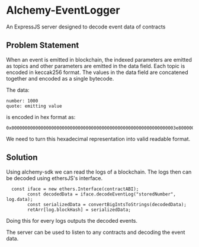 # Alchemy-EventLogger

An ExpressJS server designed to decode event data of contracts

## Problem Statement
When an event is emitted in blockchain, the indexed parameters are emitted as topics and other parameters are emitted in the data field. Each topic is encoded in keccak256 format. 
The values in the data field are concatened together and encoded as a single bytecode.

The data:
```
number: 1000
quote: emitting value
```

is encoded in hex format as:

```
0x00000000000000000000000000000000000000000000000000000000000003e80000000000000000000000000000000000000000000000000000000000000040000000000000000000000000000000000000000000000000000000000000000e656d697474696e672076616c7565000000000000000000000000000000000000
```
We need to turn this hexadecimal representation into valid readable format.

## Solution
Using alchemy-sdk we can read the logs of a blockchain. 
The logs then can be decoded using ethersJS's interface.

```
  const iface = new ethers.Interface(contractABI);
        const decodedData = iface.decodeEventLog("storedNumber", log.data);
        const serializedData = convertBigIntsToStrings(decodedData);
        retArr[log.blockHash] = serializedData;
```
Doing this for every logs outputs the decoded events.

The server can be used to listen to any contracts and decoding the event data. 


